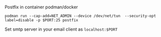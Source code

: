 Postfix in container podman/docker
```
podman run --cap-add=NET_ADMIN --device /dev/net/tun  --security-opt label=disable -p $PORT:25 postfix
```
Set smtp server in your email client as `localhost:$PORT`

